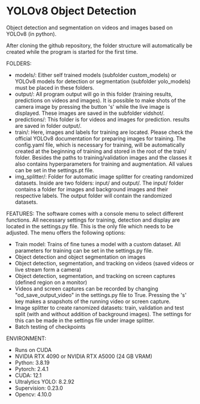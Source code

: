 # YOLOv8 Object Detection
 
Object detection and segmentation on videos and images based on YOLOv8 (in python).

After cloning the github repository, the folder structure will automatically be created while the program is started for the first time. 

FOLDERS: 
- models/: Either self trained models (subfolder custom_models) or YOLOv8 models for detection or segmentation (subfolder yolo_models) must be placed in these folders.
- output/: All program output will go in this folder (training results, predictions on videos and images). It is possible to make shots of the camera image by pressing the button 's' while the live image is displayed. These images are saved in the subfolder vidshot/.
- predictions/: This folder is for videos and images for prediction. results are saved in folder output/.
- train/: Here, images and labels for training are located. Please check the official YOLOv8 documentation for preparing images for training. The config.yaml file, which is necessary for training, will be automatically created at the beginning of training and stored in the root of the train/ folder. Besides the paths to training/validation images and the classes it also contains hyperparameters for training and augmentation. All values can be set in the settings.pt file.
- img_splitter/: Folder for automatic image splitter for creating randomized datasets. Inside are two folders: input/ and output/. The input/ folder contains a folder for images and background images and their respective labels. The output folder will contain the randomized datasets.

FEATURES:
The software comes with a console menu to select different functions. All necessary settings for training, detection and display are located in the settings.py file. This is the only file which needs to be adjusted. The menu offers the following options:
- Train model: Trains of fine tunes a model with a custom dataset. All parameters for training can be set in the settings.py file.
- Object detection and object segmentation on images
- Object detection, segmentation, and tracking on videos (saved videos or live stream form a camera)
- Object detection, segmentation, and tracking on screen captures (defined region on a monitor)
- Videos and screen captures can be recorded by changing "od_save_output_video" in the settings.py file to True. Pressing the 's' key makes a snapshots of the running video or screen capture.
- Image splitter to create ranomized datasets: train, validation and test split (with and without addition of background images). The settings for this can be made in the settings file under image splitter.
- Batch testing of checkpoints 

ENVIRONMENT:
- Runs on CUDA
- NVIDIA RTX 4090 or NVIDIA RTX A5000 (24 GB VRAM)
- Python:  3.8.19
- Pytorch: 2.4.1
- CUDA: 12.1
- Ultralytics YOLO: 8.2.92
- Supervision: 0.23.0
- Opencv: 4.10.0